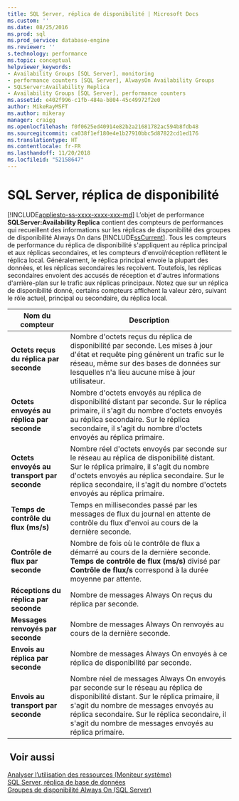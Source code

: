 ```yaml
---
title: SQL Server, réplica de disponibilité | Microsoft Docs
ms.custom: ''
ms.date: 08/25/2016
ms.prod: sql
ms.prod_service: database-engine
ms.reviewer: ''
s.technology: performance
ms.topic: conceptual
helpviewer_keywords:
- Availability Groups [SQL Server], monitoring
- performance counters [SQL Server], AlwaysOn Availability Groups
- SQLServer:Availability Replica
- Availability Groups [SQL Server], performance counters
ms.assetid: e402f996-c1fb-484a-b804-45c49972f2e0
author: MikeRayMSFT
ms.author: mikeray
manager: craigg
ms.openlocfilehash: f0f0625ed40914e82b2a21681782ac594b8fdb48
ms.sourcegitcommit: ca038f1ef180e4e1b27910bbc5d87822cd1ed176
ms.translationtype: HT
ms.contentlocale: fr-FR
ms.lasthandoff: 11/20/2018
ms.locfileid: "52158647"
---
```

# <a name="sql-server-availability-replica"></a>SQL Server, réplica de disponibilité
[!INCLUDE[appliesto-ss-xxxx-xxxx-xxx-md](../../includes/appliesto-ss-xxxx-xxxx-xxx-md.md)]
  L’objet de performance **SQLServer:Availability Replica** contient des compteurs de performances qui recueillent des informations sur les réplicas de disponibilité des groupes de disponibilité Always On dans [!INCLUDE[ssCurrent](../../includes/sscurrent-md.md)]. Tous les compteurs de performance du réplica de disponibilité s'appliquent au réplica principal et aux réplicas secondaires, et les compteurs d'envoi/réception reflètent le réplica local. Généralement, le réplica principal envoie la plupart des données, et les réplicas secondaires les reçoivent. Toutefois, les réplicas secondaires envoient des accusés de réception et d'autres informations d'arrière-plan sur le trafic aux réplicas principaux. Notez que sur un réplica de disponibilité donné, certains compteurs affichent la valeur zéro, suivant le rôle actuel, principal ou secondaire, du réplica local.  
  
|Nom du compteur|Description|  
|------------------|-----------------|  
|**Octets reçus du réplica par seconde**|Nombre d'octets reçus du réplica de disponibilité par seconde. Les mises à jour d'état et requête ping génèrent un trafic sur le réseau, même sur des bases de données sur lesquelles n'a lieu aucune mise à jour utilisateur.|  
|**Octets envoyés au réplica par seconde**|Nombre d'octets envoyés au réplica de disponibilité distant par seconde. Sur le réplica primaire, il s'agit du nombre d'octets envoyés au réplica secondaire. Sur le réplica secondaire, il s'agit du nombre d'octets envoyés au réplica primaire.|  
|**Octets envoyés au transport par seconde**|Nombre réel d'octets envoyés par seconde sur le réseau au réplica de disponibilité distant. Sur le réplica primaire, il s'agit du nombre d'octets envoyés au réplica secondaire. Sur le réplica secondaire, il s'agit du nombre d'octets envoyés au réplica primaire.|  
|**Temps de contrôle du flux (ms/s)**|Temps en millisecondes passé par les messages de flux du journal en attente de contrôle du flux d'envoi au cours de la dernière seconde.|  
|**Contrôle de flux par seconde**|Nombre de fois où le contrôle de flux a démarré au cours de la dernière seconde. **Temps de contrôle de flux (ms/s)** divisé par **Contrôle de flux/s** correspond à la durée moyenne par attente.|  
|**Réceptions du réplica par seconde**|Nombre de messages Always On reçus du réplica par seconde.|  
|**Messages renvoyés par seconde**|Nombre de messages Always On renvoyés au cours de la dernière seconde.|  
|**Envois au réplica par seconde**|Nombre de messages Always On envoyés à ce réplica de disponibilité par seconde.|  
|**Envois au transport par seconde**|Nombre réel de messages Always On envoyés par seconde sur le réseau au réplica de disponibilité distant. Sur le réplica primaire, il s'agit du nombre de messages envoyés au réplica secondaire. Sur le réplica secondaire, il s'agit du nombre de messages envoyés au réplica primaire.|  
  
## <a name="see-also"></a> Voir aussi  
 [Analyser l’utilisation des ressources &#40;Moniteur système&#41;](../../relational-databases/performance-monitor/monitor-resource-usage-system-monitor.md)   
 [SQL Server, réplica de base de données](../../relational-databases/performance-monitor/sql-server-database-replica.md)   
 [Groupes de disponibilité Always On (SQL Server)](../../database-engine/availability-groups/windows/always-on-availability-groups-sql-server.md)  
  
  
